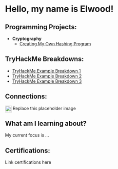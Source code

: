 <h1>Hello, my name is Elwood! </h1>


<h2>Programming Projects:</h2>

- <b>Cryptography</b>
  - [Creating My Own Hashing Program](https://github.com/wtpreston/homemade-hashing)

<h2>TryHackMe Breakdowns:</h2>

- [TryHackMe Example Breakdown 1](https://www.youtube.com/watch?v=dQw4w9WgXcQ)
- [TryHackMe Example Breakdown 2](https://www.youtube.com/watch?v=dQw4w9WgXcQ)
- [TryHackMe Example Breakdown 3](https://www.youtube.com/watch?v=dQw4w9WgXcQ)

<h2>  Connections: </h2>

[<img align="left" alt="JoshMadakor | LinkedIn" width="22px" src="https://cdn.jsdelivr.net/npm/simple-icons@v3/icons/linkedin.svg" />][linkedin]

[linkedin]: https://linkedin.com/
Replace this placeholder image


<h2> What am I learning about? </h2>
My current focus is ...

<h2> Certifications: </h2>
Link certifications here
<!--
**joshmadakor1/joshmadakor1** is a ✨ _special_ ✨ repository because its `README.md` (this file) appears on your GitHub profile.

Here are some ideas to get you started:

- 🔭 I’m currently working on ...
- 🌱 I’m currently learning ...
- 👯 I’m looking to collaborate on ...
- 🤔 I’m looking for help with ...
- 💬 Ask me about ...
- 📫 How to reach me: ...
- 😄 Pronouns: ...
- ⚡ Fun fact: ...
-->
